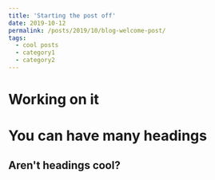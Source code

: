 ```yaml
---
title: 'Starting the post off'
date: 2019-10-12
permalink: /posts/2019/10/blog-welcome-post/
tags:
  - cool posts
  - category1
  - category2
---
```


Working on it
======

You can have many headings
======

Aren't headings cool?
------

